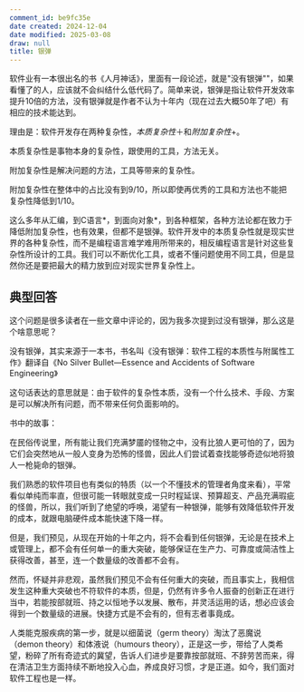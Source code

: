 ```yaml
---
comment_id: be9fc35e
date created: 2024-12-04
date modified: 2025-03-08
draw: null
title: 银弹
---
```

软件业有一本很出名的书《人月神话》，里面有一段论述，就是"没有银弹""，如果看懂了的人，应该就不会纠结什么低代码了。简单来说，银弹是指让软件开发效率提升10倍的方法，没有银弹就是作者不认为十年内（现在过去大概50年了吧）有相应的技术能达到。

理由是：软件开发存在两种复杂性，*本质复杂性*＋和*附加复杂性*+。

本质复杂性是事物本身的复杂性，跟使用的工具，方法无关。

附加复杂性是解决问题的方法，工具等带来的复杂性。

附加复杂性在整体中的占比没有到9/10，所以即使再优秀的工具和方法也不能把复杂性降低到1/10。

这么多年从汇编，到C语言*，到面向对象*，到各种框架，各种方法论都在致力于降低附加复杂性，也有效果，但都不是银弹。软件开发中的本质复杂性就是现实世界的各种复杂性，而不是编程语言难学难用所带来的，相反编程语言是针对这些复杂性所设计的工具。我们可以不断优化工具，或者不懂问题使用不同工具，但是显然你还是要把最大的精力放到应对现实世界复杂性上。

## 典型回答

这个问题是很多读者在一些文章中评论的，因为我多次提到过没有银弹，那么这是个啥意思呢？

没有银弹，其实来源于一本书，书名叫《没有银弹：软件工程的本质性与附属性工作》翻译自《No Silver Bullet—Essence and Accidents of Software Engineering》

这句话表达的意思就是：由于软件的复杂性本质，没有一个什么技术、手段、方案是可以解决所有问题，而不带来任何负面影响的。

书中的故事：

在民俗传说里，所有能让我们充满梦靥的怪物之中，没有比狼人更可怕的了，因为它们会突然地从一般人变身为恐怖的怪兽，因此人们尝试着查找能够奇迹似地将狼人一枪毙命的银弹。

我们熟悉的软件项目也有类似的特质（以一个不懂技术的管理者角度来看），平常看似单纯而率直，但很可能一转眼就变成一只时程延误、预算超支、产品充满瑕疵的怪兽，所以，我们听到了绝望的呼唤，渴望有一种银弹，能够有效降低软件开发的成本，就跟电脑硬件成本能快速下降一样。

但是，我们预见，从现在开始的十年之内，将不会看到任何银弹，无论是在技术上或管理上，都不会有任何单一的重大突破，能够保证在生产力、可靠度或简洁性上获得改善，甚至，连一个数量级的改善都不会有。

然而，怀疑并非悲观，虽然我们预见不会有任何重大的突破，而且事实上，我相信发生这种重大突破也不符软件的本质，但是，仍然有许多令人振奋的创新正在进行当中，若能按部就班、持之以恒地予以发展、散布，并灵活运用的话，想必应该会得到一个数量级的进展。快捷方式是不会有的，但有志者事竟成。

人类能克服疾病的第一步，就是以细菌说（germ theory）淘汰了恶魔说（demon theory）和体液说（humours theory），正是这一步，带给了人类希望，粉碎了所有奇迹式的冀望，告诉人们进步是要靠按部就班、不辞劳苦而来，得在清洁卫生方面持续不断地投入心血，养成良好习惯，才是正道。如今，我们面对软件工程也是一样。
